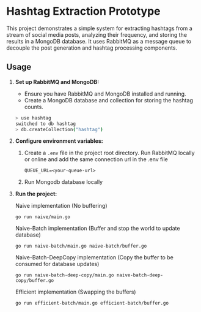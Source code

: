 # Hashtag Extraction Prototype

This project demonstrates a simple system for extracting hashtags from a stream of social media posts, analyzing their frequency, and storing the results in a MongoDB database. It uses RabbitMQ as a message queue to decouple the post generation and hashtag processing components.

## Usage

1.  **Set up RabbitMQ and MongoDB:**
    *   Ensure you have RabbitMQ and MongoDB installed and running.
    *   Create a MongoDB database and collection for storing the hashtag counts.
    ```bash
    > use hashtag
    switched to db hashtag
    > db.createCollection("hashtag")
    ```
2.  **Configure environment variables:**
    1. Create a `.env` file in the project root directory. Run RabbitMQ locally or online and add the same connection url in the .env file
        ```
        QUEUE_URL=<your-queue-url>
        ```
    2. Run Mongodb database locally

3. **Run the project:**

    Naive implementation (No buffering)
    ```
    go run naive/main.go
    ```

    Naive-Batch implementation (Buffer and stop the world to update database)
    ```
    go run naive-batch/main.go naive-batch/buffer.go
    ```

    Naive-Batch-DeepCopy implementation (Copy the buffer to be consumed for database updates)
    ```
    go run naive-batch-deep-copy/main.go naive-batch-deep-copy/buffer.go   
    ```

    Efficient implementation (Swapping the buffers)
    ```
    go run efficient-batch/main.go efficient-batch/buffer.go 
    ```